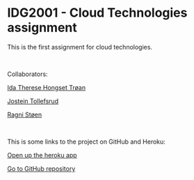 # IDG2001 - Cloud Technologies assignment

This is the first assignment for cloud technologies.

&nbsp;

Collaborators:

[Ida Therese Hongset Trøan](https://github.com/Idahpews)

[Jostein Tollefsrud](https://github.com/jostein-tollefsrud)

[Ragni Støen](https://github.com/RagniStoen)

&nbsp;

This is some links to the project on GitHub and Heroku:

[Open up the heroku app](https://ntnubank.herokuapp.com/)

[Go to GitHub repository](https://github.com/Idahpews/NTNUBank)